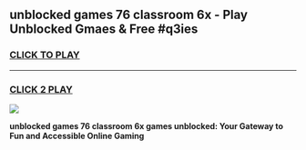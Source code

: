 
## unblocked games 76 classroom 6x - Play Unblocked Gmaes & Free #q3ies
<h3>
<a href="https://news.freeplayer.one?title=unblocked_games_76_classroom_6x&ref=03M">CLICK TO PLAY</a></h3>
<hr>

<h3>
<a href="https://news.freeplayer.one?title=unblocked_games_76_classroom_6x&ref=03M">CLICK 2 PLAY</a>
  
</h3>

<a href="https://news.freeplayer.one?title=unblocked_games_76_classroom_6x&ref=03M"><img src="https://clearcache.store/games.png"></a>


**unblocked games 76 classroom 6x games unblocked: Your Gateway to Fun and Accessible Online Gaming**
